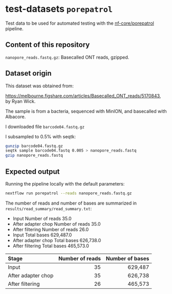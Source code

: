 # test-datasets `porepatrol`
Test data to be used for automated testing with the [nf-core/porepatrol](https://github.com/nf-core/porepatrol) pipeline.

## Content of this repository

`nanopore_reads.fastq.gz`: Basecalled ONT reads, gzipped. 

## Dataset origin

This dataset was obtained from:

https://melbourne.figshare.com/articles/Basecalled_ONT_reads/5170843, by Ryan Wick.

The sample is from a bacteria, sequenced with MinION, and basecalled with Albacore. 

I downloaded file `barcode04.fastq.gz`

I subsampled to 0.5% with seqtk:

```bash
gunzip barcode04.fastq.gz
seqtk sample barcode04.fastq 0.005 > nanopore_reads.fastq
gzip nanopore_reads.fastq
```


## Expected output

Running the pipeline locally with the default parameters:

```bash
nextflow run porepatrol --reads nanopore_reads.fastq.gz 
```

The number of reads and number of bases are summarized in `results/read_summary/read_summary.txt`:


* Input                Number of reads   35.0
* After adapter chop   Number of reads   35.0
* After filtering      Number of reads   26.0
* Input                Total bases       629,487.0
* After adapter chop   Total bases       626,738.0
* After filtering      Total bases       465,573.0

| Stage               | Number of reads| Number of bases |
| :-------------      |---------------:| ---------------:|
| Input               | 35             |          629,487|
| After adapter chop  | 35             |          626,738|
| After filtering     | 26             |          465,573|


